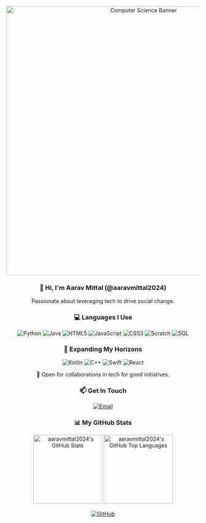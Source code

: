 <!-- Banner -->
<p align="center">
  <img src="https://icic-aptikom.org/2017/wp-content/uploads/2017/04/computer-science.jpg" alt="Computer Science Banner" width="700">
</p>

<!-- Welcome Message -->
<h3 align="center">👋 Hi, I'm Aarav Mittal (@aaravmittal2024)</h3>
<p align="center">Passionate about leveraging tech to drive social change.</p>

<!-- Programming Languages -->
<h3 align="center">💻 Languages I Use</h3>
<p align="center">
  <!-- Python -->
  <img src="https://img.shields.io/badge/Python-3776AB?style=flat-square&logo=python&logoColor=white" alt="Python">
  <!-- Java -->
  <img src="https://img.shields.io/badge/Java-007396?style=flat-square&logo=java&logoColor=white" alt="Java">
  <!-- HTML5 -->
  <img src="https://img.shields.io/badge/HTML5-E34F26?style=flat-square&logo=html5&logoColor=white" alt="HTML5">
  <!-- JavaScript -->
  <img src="https://img.shields.io/badge/JavaScript-F7DF1E?style=flat-square&logo=javascript&logoColor=black" alt="JavaScript">
  <!-- CSS3 -->
  <img src="https://img.shields.io/badge/CSS3-1572B6?style=flat-square&logo=css3&logoColor=white" alt="CSS3">
  <!-- Scratch -->
  <img src="https://img.shields.io/badge/Scratch-4D97FF?style=flat-square&logo=scratch&logoColor=white" alt="Scratch">
  <!-- SQL -->
  <img src="https://img.shields.io/badge/SQL-4479A1?style=flat-square&logo=postgresql&logoColor=white" alt="SQL">
</p>

<!-- Learning -->
<h3 align="center">🌱 Expanding My Horizons</h3>
<p align="center">
  <!-- Kotlin -->
  <img src="https://img.shields.io/badge/Kotlin-0095D5?style=flat-square&logo=kotlin&logoColor=white" alt="Kotlin">
  <!-- C++ -->
  <img src="https://img.shields.io/badge/C++-00599C?style=flat-square&logo=cplusplus&logoColor=white" alt="C++">
  <!-- Swift -->
  <img src="https://img.shields.io/badge/Swift-FA7343?style=flat-square&logo=swift&logoColor=white" alt="Swift">
  <!-- React -->
  <img src="https://img.shields.io/badge/React-61DAFB?style=flat-square&logo=react&logoColor=black" alt="React">
</p>

<!-- Collaboration -->
<p align="center">
  🤝 Open for collaborations in tech for good initiatives.
</p>

<!-- Contact -->
<h3 align="center">📫 Get In Touch</h3>
<p align="center">
  <a href="mailto:aarav.mittal.ma@gmail.com">
    <img src="https://img.shields.io/badge/Email-aarav.mittal.ma%40gmail.com-d93025?style=flat-square&logo=gmail&logoColor=white" alt="Email">
  </a>
</p>

<!-- Stats -->
<h3 align="center">📊 My GitHub Stats</h3>
<p align="center">
  <img height="180em" src="https://github-readme-stats.vercel.app/api?username=aaravmittal2024&show_icons=true&hide_border=true&&count_private=true&include_all_commits=true" alt="aaravmittal2024's GitHub Stats">
  <img height="180em" src="https://github-readme-stats.vercel.app/api/top-langs/?username=aaravmittal2024&exclude_repo=KNNImageClassifier&show_icons=true&hide_border=true&layout=compact&langs_count=8" alt="aaravmittal2024's GitHub Top Languages">
</p>

<!-- Footer -->
<p align="center">
  <a href="https://github.com/aaravmittal2024">
    <img src="https://img.shields.io/github/followers/aaravmittal2024?label=Follow%20@aaravmittal2024&style=social" alt="GitHub">
  </a>
</p>

<!-- This is a ✨ special ✨ repository because its `README.md` (this file) is a testament to my coding journey. -->
